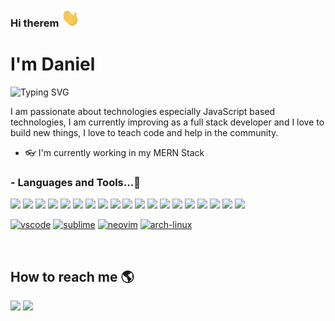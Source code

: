 ### Hi therem <img src="https://github.com/ABSphreak/ABSphreak/blob/master/gifs/Hi.gif" width="30px"></h2> <h1>I'm Daniel</h1> 

![Typing SVG](https://readme-typing-svg.herokuapp.com?color=%2336BCF7&size=30&duration=4000&lines=fullStack+web+developer+;Always+learning+new+things)



I am passionate about technologies especially JavaScript based technologies, I am currently improving as a full stack developer and I love to build new things, I love to teach code and help in the community.

- 👓 I'm currently working in my MERN Stack


 ### - Languages and Tools...🚀

![](https://img.shields.io/badge/HTML5-E34F26?style=for-the-badge&logo=html5&logoColor=white)
![](https://img.shields.io/badge/JavaScript-F7DF1E?style=for-the-badge&logo=javascript&logoColor=black)
![](https://img.shields.io/badge/CSS3-1572B6?style=for-the-badge&logo=css3&logoColor=white)
![](https://img.shields.io/badge/Bulma-00d1b2?style=for-the-badge&logo=bulma&logoColor=white)
![](https://img.shields.io/badge/Tailwind_CSS-38B2AC?style=for-the-badge&logo=tailwind-css&logoColor=white)
![](https://img.shields.io/badge/Bootstrap-563D7C?style=for-the-badge&logo=bootstrap&logoColor=white)
![](https://img.shields.io/badge/Node.js-43853D?style=for-the-badge&logo=node.js&logoColor=white)
![](https://img.shields.io/badge/Python-0000EE?style=for-the-badge&logo=python&logoColor=white)
![](https://img.shields.io/badge/Express.js-404D59?style=for-the-badge&logo=express&logoColor=white)
![](https://img.shields.io/badge/React-20232A?style=for-the-badge&logo=react&logoColor=61DAFB)
![](https://img.shields.io/badge/Webpack-8ed5fa?style=for-the-badge&logo=webpack&logoColor=ffffff)
![](https://img.shields.io/badge/MongoDB-4EA94B?style=for-the-badge&logo=mongodb&logoColor=white)
![](https://img.shields.io/badge/MySql-2962ff?style=for-the-badge&logo=mysql&logoColor=white)
![](https://img.shields.io/badge/Bash-212121?style=for-the-badge&logo=bash&logoColor=white)
![](https://img.shields.io/badge/firebase-FFCB2B?style=for-the-badge&logo=firebase&logoColor=white)
![](https://img.shields.io/badge/Netlify-00C7B7?style=for-the-badge&logo=netlify&logoColor=white)
![](https://img.shields.io/badge/Vercel-000000?style=for-the-badge&logo=vercel&logoColor=white)
![](https://img.shields.io/badge/Heroku-430098?style=for-the-badge&logo=heroku&logoColor=white)
![](https://img.shields.io/badge/figma-A259FF?style=for-the-badge&logo=figma&logoColor=white)


<p align="left">
  <a href="https://github.com/priyanshumay"><img src="https://img.shields.io/badge/VSCode-3795fa.svg?style=for-the-badge&logo=visualstudiocode&logoColor=3795fa&labelColor=ffffff" alt="vscode"></a>
  <a href="https://github.com/priyanshumay"><img src="https://img.shields.io/badge/Sublime text-ff8000.svg?style=for-the-badge&logo=sublime text&logoColor=ff8000&labelColor=ffffff" alt="sublime"></a>
  <a href="https://github.com/priyanshumay"><img src="https://img.shields.io/badge/NeoVim-008f39.svg?style=for-the-badge&logo=neovim&logoColor=008f39&labelColor=ffffff" alt="neovim"></a>
<a href="https://github.com/priyanshumay"><img src="https://img.shields.io/badge/linux-0066cc.svg?style=for-the-badge&logo=arch-linux&logoColor=0066cc&labelColor=ffffff" alt="arch-linux"></a>
</p><br>


## How to reach me 🌎
[![](https://img.shields.io/badge/LinkedIn-0E76A8?style=for-the-badge&logo=linkedin&logoColor=white)](https://www.linkedin.com/in/daniel-colmenares-7b9359204/)
[![](https://img.shields.io/badge/twitter-1DA1F2?style=for-the-badge&logo=twitter&logoColor=white)](https://twitter.com/danielc44371360)







